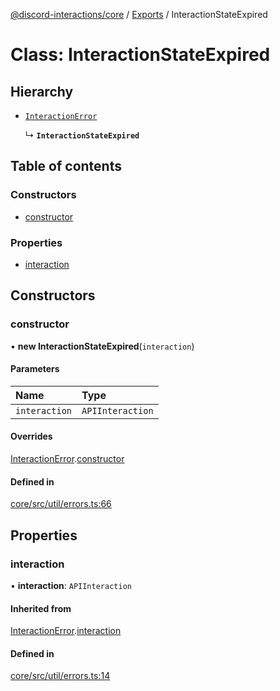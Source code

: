 [@discord-interactions/core](../README.md) / [Exports](../modules.md) / InteractionStateExpired

# Class: InteractionStateExpired

## Hierarchy

- [`InteractionError`](InteractionError.md)

  ↳ **`InteractionStateExpired`**

## Table of contents

### Constructors

- [constructor](InteractionStateExpired.md#constructor)

### Properties

- [interaction](InteractionStateExpired.md#interaction)

## Constructors

### constructor

• **new InteractionStateExpired**(`interaction`)

#### Parameters

| Name | Type |
| :------ | :------ |
| `interaction` | `APIInteraction` |

#### Overrides

[InteractionError](InteractionError.md).[constructor](InteractionError.md#constructor)

#### Defined in

[core/src/util/errors.ts:66](https://github.com/ssMMiles/interactions.ts/blob/df1cc9e/packages/core/src/util/errors.ts#L66)

## Properties

### interaction

• **interaction**: `APIInteraction`

#### Inherited from

[InteractionError](InteractionError.md).[interaction](InteractionError.md#interaction)

#### Defined in

[core/src/util/errors.ts:14](https://github.com/ssMMiles/interactions.ts/blob/df1cc9e/packages/core/src/util/errors.ts#L14)

